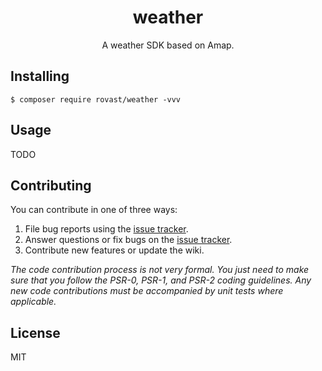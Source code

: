 <h1 align="center"> weather </h1>

<p align="center"> A weather SDK based on Amap.</p>


## Installing

```shell
$ composer require rovast/weather -vvv
```

## Usage

TODO

## Contributing

You can contribute in one of three ways:

1. File bug reports using the [issue tracker](https://github.com/rovast/weather/issues).
2. Answer questions or fix bugs on the [issue tracker](https://github.com/rovast/weather/issues).
3. Contribute new features or update the wiki.

_The code contribution process is not very formal. You just need to make sure that you follow the PSR-0, PSR-1, and PSR-2 coding guidelines. Any new code contributions must be accompanied by unit tests where applicable._

## License

MIT